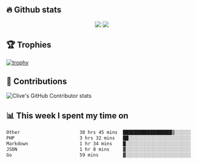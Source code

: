 ## &#128293; Github stats

<!-- GitHub Readme Streak Stats - https://github.com/DenverCoder1/github-readme-streak-stats -->
<p align="center">

<picture>
  <source 
    srcset="https://github-readme-stats.vercel.app/api?username=clivewalkden&count_private=true&show_icons=true&theme=darcula"
    media="(prefers-color-scheme: dark)"
  />
  <source
    srcset="https://github-readme-stats.vercel.app/api?username=clivewalkden&count_private=true&show_icons=true&theme=calm"
    media="(prefers-color-scheme: light), (prefers-color-scheme: no-preference)"
  />
  <img src="https://github-readme-stats.vercel.app/api?username=clivewalkden&count_private=true&show_icons=true&theme=darcula" />
</picture>

<a href="https://git.io/streak-stats" target="_blank">
  <img src="http://github-readme-streak-stats.herokuapp.com?user=clivewalkden&theme=darcula&date_format=j%20M%5B%20Y%5D" />
</a>

</p>

## &#127942; Trophies
[![trophy](https://github-profile-trophy.vercel.app/?username=clivewalkden&theme=onedark)](https://github.com/clivewalkden/github-profile-trophy)

## &#129309; Contributions
![Clive's GitHub Contributor stats](https://github-contributor-stats.vercel.app/api?username=clivewalkden)

## &#128202; This week I spent my time on
<!--START_SECTION:waka-->

```txt
Other                      30 hrs 45 mins  ██████████████████▒░░░░░░   73.26 %
PHP                        3 hrs 32 mins   ██░░░░░░░░░░░░░░░░░░░░░░░   08.44 %
Markdown                   1 hr 34 mins    █░░░░░░░░░░░░░░░░░░░░░░░░   03.75 %
JSON                       1 hr 8 mins     ▓░░░░░░░░░░░░░░░░░░░░░░░░   02.72 %
Go                         59 mins         ▓░░░░░░░░░░░░░░░░░░░░░░░░   02.36 %
```

<!--END_SECTION:waka-->
